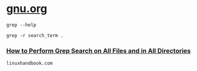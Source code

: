 # [gnu.org](https://www.gnu.org/software/grep/manual/grep.html#File-and-Directory-Selection)

```
grep --help
```

```
grep -r search_term .
```

### [How to Perform Grep Search on All Files and in All Directories](https://linuxhandbook.com/grep-search-all-files-directories/)
`linuxhandbook.com`

